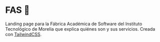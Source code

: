 # FAS 🚀
Landing page para la Fábrica Académica de Software del Instituto Tecnológico de Morelia que explica quiénes son y sus servicios. Creada con [TailwindCSS](https://tailwindcss.com/).
